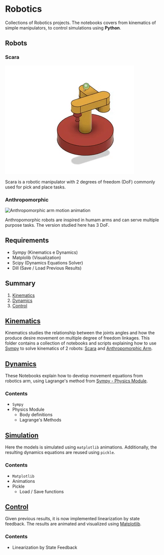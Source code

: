 # Robotics

Collections of Robotics projects. The notebooks covers from kinematics of simple manipulators, to control simulations using **Python**.

## Robots

### Scara

![Scara robot motion animation](https://github.com/Fernandohf/Robotics-Projects/blob/master/media/scara.gif?raw=true)

Scara is a robotic manipulator with 2 degrees of freedom (DoF) commonly used for pick and place tasks.

### Anthropomorphic

![Anthropomorphic arm motion animation]()

Anthropomorphic robots are inspired in humam arms and can serve multiple purpose tasks. The version studied here has 3 DoF.

## Requirements

- Sympy (Kinematics e Dynamics)
- Matplolib (Visualization)
- Scipy (Dynamics Equations Solver)
- Dill (Save / Load Previous Results)

## Summary

1. [Kinematics](#kinematics)
2. [Dynamics](#dynamics)
3. [Control](#control)

## [Kinematics](https://github.com/Fernandohf/Robotica-Projetos/tree/master/1-Kinematics)

Kinematics studies the relationship between the joints angles and how the produce desire movement on multiple degree of freedom linkages. This folder contains a collection of notebooks and scripts explaining how to use [Sympy](http://www.sympy.org/pt/index.html) to solve kinematics of 2 robots: [Scara](#scara) and [Anthropomorphic Arm](#anthropomorphic).

## [Dynamics](https://github.com/Fernandohf/Robotica-Projetos/tree/master/2-Dynamics)

These Notebooks explain how to develop movement equations from robotics arm, using Lagrange's method from [Sympy - Physics Module](http://docs.sympy.org/latest/modules/physics/index.html).

### Contents

- `Sympy`
- Physics Module
  - Body definitions
  - Lagrange's Methods

## [Simulation](https://github.com/Fernandohf/Robotica-Projetos/tree/master/3-Simulation)

Here the models is simulated using `matplotlib` animations. Additionally, the resulting dynamics equations are reused using `pickle`.

### Contents

- `Matplotlib`
- Animations
- Pickle
  - Load / Save functions

## [Control](https://github.com/Fernandohf/Robotica-Projetos/tree/master/4-Control)

Given previous results, it is now implemented linearization by state feedback. The results are animated and visualized using [Matplotlib](https://matplotlib.org/).

### Contents

- Linearization by State Feedback
